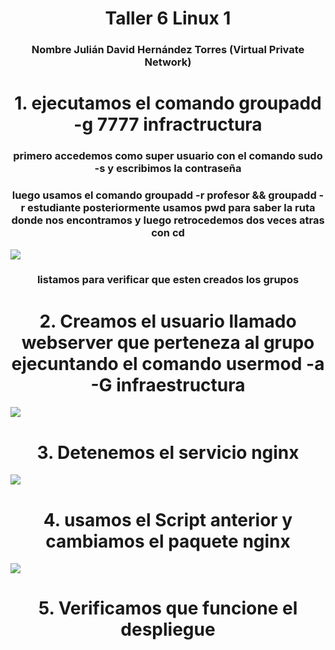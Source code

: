 <h1 align="center">       Taller 6 Linux 1 </h1>

<h3 align="center">Nombre Julián David Hernández Torres  (Virtual Private Network)</h2>
<h1 align="center"> 1.  ejecutamos el comando groupadd -g 7777 infractructura  </h1>
<h3 align="center">primero accedemos como super usuario con el comando sudo -s y escribimos la contraseña </h2>
<h3 align="center">luego usamos el comando groupadd -r profesor && groupadd -r estudiante 
posteriormente usamos pwd para saber la ruta donde nos encontramos y luego retrocedemos dos veces atras con cd
 </h2>
<img src="./1.png">
<h3 align="center">listamos para verificar que esten creados los grupos</h2>
<h1 align="center"> 2.  Creamos el usuario llamado webserver que perteneza al grupo ejecuntando el comando usermod -a -G  infraestructura </h1>
<img src="./2.png">
<h1 align="center"> 3.  Detenemos el servicio nginx </h1>
<img src="./3.png">
<h1 align="center"> 4.  usamos el Script anterior y cambiamos el paquete nginx</h1>
<img src="./4.png">
<h1 align="center"> 5.  Verificamos que funcione el despliegue</h1>